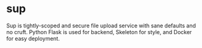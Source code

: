 
# sup

Sup is tightly-scoped and secure file upload service with sane defaults and no
cruft. Python Flask is used for backend, Skeleton for style, and Docker for
easy deployment.

